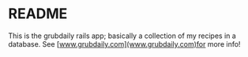 # README #

This is the grubdaily rails app; basically a collection of my recipes in a database. See [www.grubdaily.com](www.grubdaily.com)for more info!